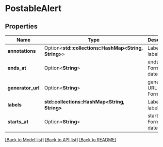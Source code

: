 # PostableAlert

## Properties

Name | Type | Description | Notes
------------ | ------------- | ------------- | -------------
**annotations** | Option<**std::collections::HashMap<String, String>**> | LabelSet label set | [optional]
**ends_at** | Option<**String**> | ends at Format: date-time | [optional]
**generator_url** | Option<**String**> | generator URL Format: uri | [optional]
**labels** | **std::collections::HashMap<String, String>** | LabelSet label set | 
**starts_at** | Option<**String**> | starts at Format: date-time | [optional]

[[Back to Model list]](../README.md#documentation-for-models) [[Back to API list]](../README.md#documentation-for-api-endpoints) [[Back to README]](../README.md)


